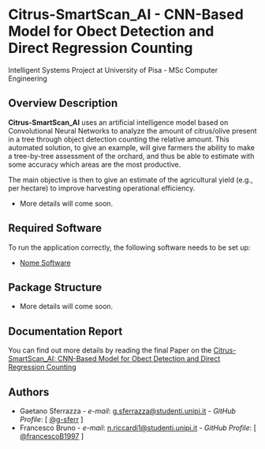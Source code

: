 
# Citrus-SmartScan_AI - CNN-Based Model for Obect Detection and Direct Regression Counting

Intelligent Systems Project at University of Pisa - MSc Computer Engineering

## Overview Description

**Citrus-SmartScan_AI** uses an artificial intelligence model based on Convolutional Neural Networks to analyze the amount of citrus/olive present in a tree through object detection counting the relative amount. This automated solution, to give an example, will give farmers the ability to make a tree-by-tree assessment of the orchard, and thus be able to estimate with some accuracy which areas are the most productive.

The main objective is then to give an estimate of the agricultural yield (e.g., per hectare) to improve harvesting operational efficiency.

- More details will come soon.

## Required Software

To run the application correctly, the following software needs to be set up:

- [Nome Software](link/software)

## Package Structure

 - More details will come soon.

## Documentation Report

You can find out more details by reading the final Paper on the [Citrus-SmartScan_AI: CNN-Based Model for Obect Detection and Direct Regression Counting](/docs/paper.pdf)

## Authors

* Gaetano Sferrazza - *e-mail*: g.sferrazza@studenti.unipi.it - *GitHub Profile*: [ [@g-sferr](https://github.com/g-sferr) ]
* Francesco Bruno - *e-mail*: n.riccardi1@studenti.unipi.it - *GitHub Profile*: [ [@francescoB1997](https://github.com/francescoB1997) ]

